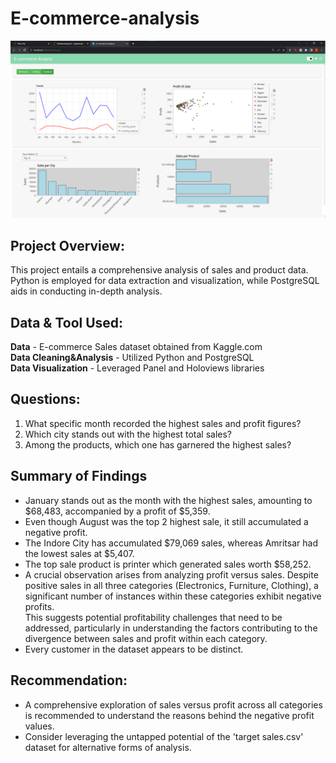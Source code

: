 # E-commerce-analysis
![Dashboard](https://github.com/Chano30/E-commerce-analysis/blob/master/ecommerce_dashboard/dashboard.png)

## Project Overview:
This project entails a comprehensive analysis of sales and product data. Python is employed for data extraction and visualization, while PostgreSQL aids in conducting in-depth analysis.

## Data & Tool Used:
**Data** - E-commerce Sales dataset obtained from Kaggle.com\
**Data Cleaning&Analysis** - Utilized Python and PostgreSQL\
**Data Visualization** - Leveraged Panel and Holoviews libraries

## Questions:
1. What specific month recorded the highest sales and profit figures?
2. Which city stands out with the highest total sales?
3. Among the products, which one has garnered the highest sales?

## Summary of Findings
* January stands out as the month with the highest sales, amounting to $68,483, accompanied by a profit of $5,359.
* Even though August was the top 2 highest sale, it still accumulated a negative profit.
* The Indore City has accumulated $79,069 sales,  whereas Amritsar had the lowest sales at $5,407.
* The top sale product is printer which generated sales worth $58,252.
* A crucial observation arises from analyzing profit versus sales. Despite positive sales in all three categories (Electronics, Furniture, Clothing), a significant number of instances within these categories exhibit negative profits.\
 This suggests potential profitability challenges that need to be addressed, particularly in understanding the factors contributing to the divergence between sales and profit within each category.
* Every customer in the dataset appears to be distinct.

## Recommendation:
* A comprehensive exploration of sales versus profit across all categories is recommended to understand the reasons behind the negative profit values.
* Consider leveraging the untapped potential of the 'target sales.csv' dataset for alternative forms of analysis.
